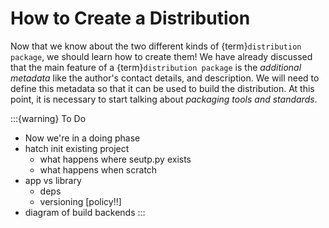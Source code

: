 # How to Create a Distribution

Now that we know about the two different kinds of {term}`distribution package`, we should learn how to create them! We have already discussed that the main feature of a {term}`distribution package` is the _additional metadata_ like the author's contact details, and description. We will need to define this metadata so that it can be used to build the distribution. At this point, it is necessary to start talking about _packaging tools and standards_.

:::{warning} To Do

- Now we're in a doing phase
- hatch init existing project
  - what happens where seutp.py exists
  - what happens when scratch
- app vs library
  - deps
  - versioning [policy!!]
- diagram of build backends
  :::
